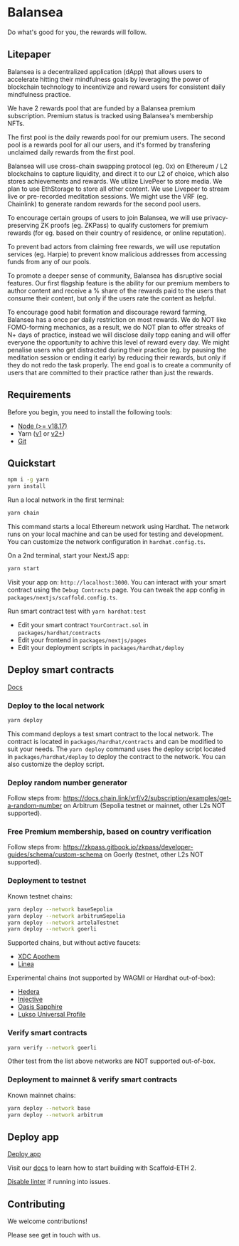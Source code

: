 # Balansea

Do what's good for you, the rewards will follow.

## Litepaper

Balansea is a decentralized application (dApp) that allows users to accelerate hitting their mindfulness goals by leveraging the power of blockchain technology to incentivize and reward users for consistent daily mindfulness practice.

We have 2 rewards pool that are funded by a Balansea premium subscription. Premium status is tracked using Balansea's membership NFTs.

The first pool is the daily rewards pool for our premium users. The second pool is a rewards pool for all our users, and it's formed by transfering unclaimed daily rewards from the first pool.

Balansea will use cross-chain swapping protocol (eg. 0x) on Ethereum / L2 blockchains to capture liquidity, and direct it to our L2 of choice, which also stores achievements and rewards. We utilize LivePeer to store media. We plan to use EthStorage to store all other content. We use Livepeer to stream live or pre-recorded meditation sessions. We might use the VRF (eg. Chainlink) to generate random rewards for the second pool users.

To encourage certain groups of users to join Balansea, we will use privacy-preserving ZK proofs (eg. ZKPass) to qualify customers for premium rewards (for eg. based on their country of residence, or online reputation).

To prevent bad actors from claiming free rewards, we will use reputation services (eg. Harpie) to prevent know malicious addresses from accessing funds from any of our pools.

To promote a deeper sense of community, Balansea has disruptive social features. Our first flagship feature is the ability for our premium members to author content and receive a % share of the rewards paid to the users that consume their content, but only if the users rate the content as helpful.

To encourage good habit formation and discourage reward farming, Balansea has a once per daily restriction on most rewards. We do NOT like FOMO-forming mechanics, as a result, we do NOT plan to offer streaks of N+ days of practice, instead we will disclose daily topp eaning and will offer everyone the opportunity to achive this level of reward every day. We might penalise users who get distracted during their practice (eg. by pausing the meditation session or ending it early) by reducing their rewards, but only if they do not redo the task properly. The end goal is to create a community of users that are committed to their practice rather than just the rewards.

## Requirements

Before you begin, you need to install the following tools:

- [Node (>= v18.17)](https://nodejs.org/en/download/)
- Yarn ([v1](https://classic.yarnpkg.com/en/docs/install/) or [v2+](https://yarnpkg.com/getting-started/install))
- [Git](https://git-scm.com/downloads)

## Quickstart

```bash
npm i -g yarn
yarn install
```

Run a local network in the first terminal:

```bash
yarn chain
```

This command starts a local Ethereum network using Hardhat. The network runs on your local machine and can be used for testing and development. You can customize the network configuration in `hardhat.config.ts`.

On a 2nd terminal, start your NextJS app:

```bash
yarn start
```

Visit your app on: `http://localhost:3000`. You can interact with your smart contract using the `Debug Contracts` page. You can tweak the app config in `packages/nextjs/scaffold.config.ts`.

Run smart contract test with `yarn hardhat:test`

- Edit your smart contract `YourContract.sol` in `packages/hardhat/contracts`
- Edit your frontend in `packages/nextjs/pages`
- Edit your deployment scripts in `packages/hardhat/deploy`

## Deploy smart contracts

[Docs](https://docs.scaffoldeth.io/deploying/deploy-smart-contracts)

### Deploy to the local network

```bash
yarn deploy
```

This command deploys a test smart contract to the local network. The contract is located in `packages/hardhat/contracts` and can be modified to suit your needs. The `yarn deploy` command uses the deploy script located in `packages/hardhat/deploy` to deploy the contract to the network. You can also customize the deploy script.

### Deploy random number generator

Follow steps from: <https://docs.chain.link/vrf/v2/subscription/examples/get-a-random-number> on Arbitrum (Sepolia testnet or mainnet, other L2s NOT supported).

### Free Premium membership, based on country verification

Follow steps from: <https://zkpass.gitbook.io/zkpass/developer-guides/schema/custom-schema> on Goerly (testnet, other L2s NOT supported).

### Deployment to testnet

Known testnet chains:

```bash
yarn deploy --network baseSepolia
yarn deploy --network arbitrumSepolia
yarn deploy --network artelaTestnet
yarn deploy --network goerli
```

Supported chains, but without active faucets:

- [XDC Apothem](https://docs.xdc.community/get-started#apothem-testnet)
- [Linea](https://alexastrum.gitbook.io/ethdenver-2024-bounties/linea#bounty-category)

Experimental chains (not supported by WAGMI or Hardhat out-of-box):

- [Hedera](https://alexastrum.gitbook.io/ethdenver-2024-bounties/hedera#winner-breakdown-1)
- [Injective](https://alexastrum.gitbook.io/ethdenver-2024-bounties/injective)
- [Oasis Sapphire](https://docs.oasis.io/dapp/sapphire/)
- [Lukso Universal Profile](https://alexastrum.gitbook.io/ethdenver-2024-bounties/lukso#bounty-category-1)

### Verify smart contracts

```bash
yarn verify --network goerli
```

Other test from the list above networks are NOT supported out-of-box.

### Deployment to mainnet & verify smart contracts

Known mainnet chains:

```bash
yarn deploy --network base
yarn deploy --network arbitrum
```

## Deploy app

[Deploy app](https://docs.scaffoldeth.io/deploying/deploy-nextjs-app)

Visit our [docs](https://docs.scaffoldeth.io) to learn how to start building with Scaffold-ETH 2.

[Disable linter](https://docs.scaffoldeth.io/disable-type-linting-error-checks) if running into issues.

## Contributing

We welcome contributions!

Please see get in touch with us.
